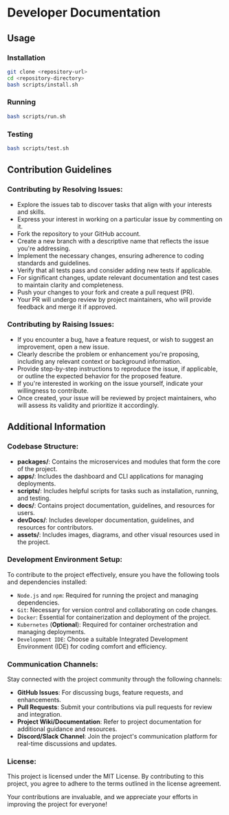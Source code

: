 # Developer Documentation

## Usage

### Installation

```bash
git clone <repository-url>
cd <repository-directory>
bash scripts/install.sh
```

### Running

```bash
bash scripts/run.sh
```

### Testing

```bash
bash scripts/test.sh
```

## Contribution Guidelines

### Contributing by Resolving Issues:

- Explore the issues tab to discover tasks that align with your interests and skills.
- Express your interest in working on a particular issue by commenting on it.
- Fork the repository to your GitHub account.
- Create a new branch with a descriptive name that reflects the issue you're addressing.
- Implement the necessary changes, ensuring adherence to coding standards and guidelines.
- Verify that all tests pass and consider adding new tests if applicable.
- For significant changes, update relevant documentation and test cases to maintain clarity and completeness.
- Push your changes to your fork and create a pull request (PR).
- Your PR will undergo review by project maintainers, who will provide feedback and merge it if approved.

### Contributing by Raising Issues:

- If you encounter a bug, have a feature request, or wish to suggest an improvement, open a new issue.
- Clearly describe the problem or enhancement you're proposing, including any relevant context or background information.
- Provide step-by-step instructions to reproduce the issue, if applicable, or outline the expected behavior for the proposed feature.
- If you're interested in working on the issue yourself, indicate your willingness to contribute.
- Once created, your issue will be reviewed by project maintainers, who will assess its validity and prioritize it accordingly.

## Additional Information

### Codebase Structure:

- **packages/**: Contains the microservices and modules that form the core of the project.
- **apps/**: Includes the dashboard and CLI applications for managing deployments.
- **scripts/**: Includes helpful scripts for tasks such as installation, running, and testing.
- **docs/**: Contains project documentation, guidelines, and resources for users.
- **devDocs/**: Includes developer documentation, guidelines, and resources for contributors.
- **assets/**: Includes images, diagrams, and other visual resources used in the project.

### Development Environment Setup:

To contribute to the project effectively, ensure you have the following tools and dependencies installed:

- `Node.js` and `npm`: Required for running the project and managing dependencies.
- `Git`: Necessary for version control and collaborating on code changes.
- `Docker`: Essential for containerization and deployment of the project.
- `Kubernetes` (**Optional**): Required for container orchestration and managing deployments.
- `Development IDE`: Choose a suitable Integrated Development Environment (IDE) for coding comfort and efficiency.

### Communication Channels:

Stay connected with the project community through the following channels:

- **GitHub Issues**: For discussing bugs, feature requests, and enhancements.
- **Pull Requests**: Submit your contributions via pull requests for review and integration.
- **Project Wiki/Documentation**: Refer to project documentation for additional guidance and resources.
- **Discord/Slack Channel**: Join the project's communication platform for real-time discussions and updates.

### License:

This project is licensed under the MIT License. By contributing to this project, you agree to adhere to the terms outlined in the license agreement.

Your contributions are invaluable, and we appreciate your efforts in improving the project for everyone!
